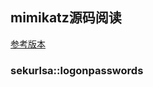 ##  mimikatz源码阅读

[参考版本](https://github.com/gentilkiwi/mimikatz/commit/501465faa1393a0304d5ea3ac7fdeeaf04d2cccb)

### sekurlsa::logonpasswords

